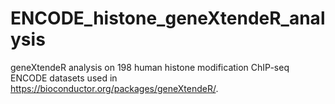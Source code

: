 # ENCODE_histone_geneXtendeR_analysis
geneXtendeR analysis on 198 human histone modification ChIP-seq ENCODE datasets used in https://bioconductor.org/packages/geneXtendeR/.
